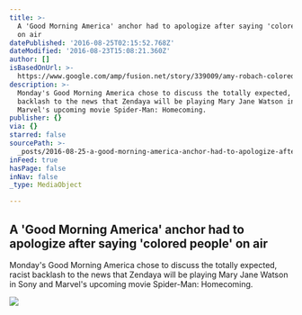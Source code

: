 ```yaml
---
title: >-
  A 'Good Morning America' anchor had to apologize after saying 'colored people'
  on air
datePublished: '2016-08-25T02:15:52.768Z'
dateModified: '2016-08-23T15:08:21.360Z'
author: []
isBasedOnUrl: >-
  https://www.google.com/amp/fusion.net/story/339009/amy-robach-colored-people-zendaya/amp/?client=safari
description: >-
  Monday's Good Morning America chose to discuss the totally expected, racist
  backlash to the news that Zendaya will be playing Mary Jane Watson in Sony and
  Marvel's upcoming movie Spider-Man: Homecoming.
publisher: {}
via: {}
starred: false
sourcePath: >-
  _posts/2016-08-25-a-good-morning-america-anchor-had-to-apologize-after-sayin.md
inFeed: true
hasPage: false
inNav: false
_type: MediaObject

---
```

<article style=""><h1>A 'Good Morning America' anchor had to apologize after saying 'colored people' on air</h1><p>Monday's Good Morning America chose to discuss the totally expected, racist backlash to the news that Zendaya will be playing Mary Jane Watson in Sony and Marvel's upcoming movie Spider-Man: Homecoming.</p><img src="https://i0.wp.com/fusion.net/wp-content/uploads/2016/08/screen-shot-2016-08-22-at-2-48-52-pm.png?resize=1200%2C630&amp;quality=80&amp;strip=all" /></article>